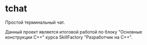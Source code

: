 # tchat
Простой терминальный чат.

Данный проект является итоговой работой по блоку "Основные конструкции С++" курса SkillFactory "Разработчик на С++".
